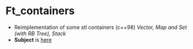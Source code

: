 # Ft_containers

- Reimplementation of some stl containers (c++98) *Vector, Map and Set (with RB Tree), Stack*
- **Subject** is [here](https://cdn.intra.42.fr/pdf/pdf/61392/en.subject.pdf)
